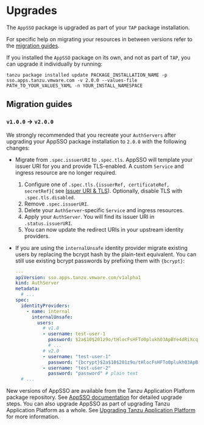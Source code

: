 # Upgrades

The `AppSSO` package is upgraded as part of your `TAP` package installation. 

For specific help on migrating your resources in between versions refer to the [migration guides](#migration-guides).

If you installed the `AppSSO` package on its own, and not as part of `TAP`, you can upgrade it individually by running:

```
tanzu package installed update PACKAGE_INSTALLATION_NAME -p sso.apps.tanzu.vmware.com -v 2.0.0 --values-file PATH_TO_YOUR_VALUES_YAML -n YOUR_INSTALL_NAMESPACE
```

## Migration guides

### `v1.0.0` → `v2.0.0`

We strongly recommended that you recreate your `AuthServers` after upgrading your AppSSO package installation to `2.0.0`
with the following changes:

- Migrate from `.spec.issuerURI` to `.spec.tls`. AppSSO will template your issuer URI for you and provide TLS-enabled. A
  custom `Service` and ingress resource are no longer required.
    1. Configure one of `.spec.tls.{issuerRef, certificateRef, secretRef}`(
       see [Issuer URI & TLS](../service-operators/issuer-uri-and-tls.md)). Optionally, disable TLS
       with `.spec.tls.disabled`.
    2. Remove `.spec.issuerURI`.
    3. Delete your `AuthServer`-specific `Service` and ingress resources.
    4. Apply your `AuthServer`. You will find its issuer URI in `.status.issuerURI`.
    5. You can now update the redirect URIs in your upstream identity providers.

- If you are using the `internalUnsafe` identity provider migrate existing users by replacing the bcrypt hash by the
  plain-text equivalent. You can still use existing
  bcrypt passwords by prefixing them with `{bcrypt}`:

  ```yaml
  ---
  apiVersion: sso.apps.tanzu.vmware.com/v1alpha1
  kind: AuthServer
  metadata:
    # ...
  spec:
    identityProviders:
      - name: internal
        internalUnsafe:
          users:
            # v1.0
            - username: test-user-1
              password: $2a$10$201z9o/tHlocFsHFTo0plukh03ApBYe4dRiXcqeyRQH6CNNtS8jWK # bcrypt-encoded "password"
              # ...
            # v2.0
            - username: "test-user-1"
              password: "{bcrypt}$2a$10$201z9o/tHlocFsHFTo0plukh03ApBYe4dRiXcqeyRQH6CNNtS8jWK" # same bcrypt hash, with {bcrypt} prefix
            - username: "test-user-2"
              password: "password" # plain text
    # ...
  ```

New versions of AppSSO are available from the Tanzu Application Platform package repository. See [AppSSO documentation](../platform-operators/upgrades.md) for detailed upgrade steps.
You can also upgrade AppSSO as part of upgrading Tanzu Application Platform as a whole. See [Upgrading Tanzu Application Platform](../../upgrading.hbs.md) for more information.
